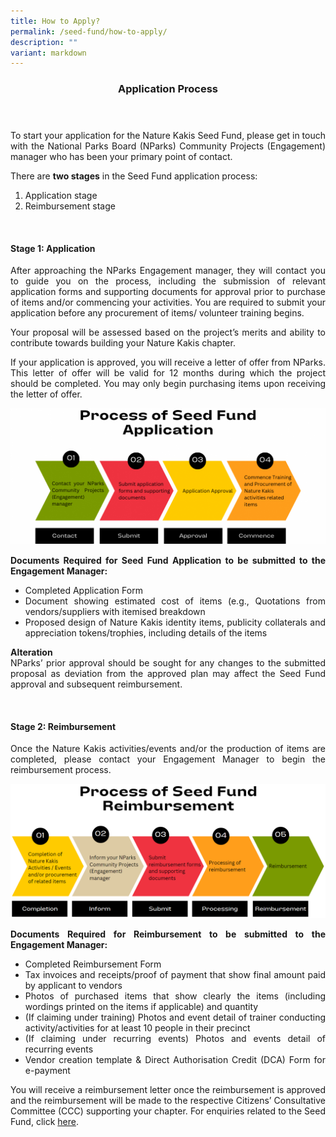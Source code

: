 ```yaml
---
title: How to Apply?
permalink: /seed-fund/how-to-apply/
description: ""
variant: markdown
---
```

<style>
	a[target="_blank"]:after {
		content:none;
		margin: 0 3px 0 5px;
	}
</style>
<header>
	<h3>Application Process</h3>
</header>
<section>	
	<p align="justify">To start your application for the Nature Kakis Seed Fund, please get in touch with the National Parks Board (NParks) Community Projects (Engagement) manager who has been your primary point of contact.</p>
	<p align="justify">There are <b>two stages</b> in the Seed Fund application process:</p>
	<ol>
		<li>Application stage</li>
		<li>Reimbursement stage</li>
	</ol>
	<br>
</section>

<section>
	<h4>Stage 1: Application</h4>
	<p align="justify">After approaching the NParks Engagement manager, they will contact you to guide you on the process, including the submission of relevant application forms and supporting documents for approval prior to purchase of items and/or commencing your activities. You are required to submit your application before any procurement of items/ volunteer training begins.</p>
	<p align="justify">Your proposal will be assessed based on the project’s merits and ability to contribute towards building your Nature Kakis chapter.</p>
	<p align="justify">If your application is approved, you will receive a letter of offer from NParks. This letter of offer will be valid for 12 months during which the project should be completed. You may only begin purchasing items upon receiving the letter of offer.</p>

<img src="/images/Seed%20Fund/seed%20fund%201.png">

<p align="justify"><b>Documents Required for Seed Fund Application to be submitted to the Engagement Manager:</b></p>
	<ul align="justify">
		<li>Completed Application Form</li>
		<li>Document showing estimated cost of items (e.g., Quotations from vendors/suppliers with itemised breakdown</li>
		<li>Proposed design of Nature Kakis identity items, publicity collaterals and appreciation tokens/trophies, including details of the items</li>
	</ul>
	<p align="justify"><b>Alteration</b><br>
	NParks’ prior approval should be sought for any changes to the submitted proposal as deviation from the approved plan may affect the Seed Fund approval and subsequent reimbursement.</p>
	<br>
</section>

<section>
	<h4>Stage 2: Reimbursement</h4>
	<p align="justify">Once the Nature Kakis activities/events and/or the production of items are completed, please contact your Engagement Manager to begin the reimbursement process.</p>

<img src="/images/Seed%20Fund/seed%20fund%205.PNG">

<p align="justify"><b>Documents Required for Reimbursement to be submitted to the Engagement Manager:</b></p>
	<ul align="justify">
		<li>Completed Reimbursement Form</li>
		<li>Tax invoices and receipts/proof of payment that show final amount paid by applicant to vendors</li>
		<li>Photos of purchased items that show clearly the items (including wordings printed on the items if applicable) and quantity</li>
		<li>(If claiming under training) Photos and event detail of trainer conducting activity/activities for at least 10 people in their precinct</li>
		<li>(If claiming under recurring events) Photos and events detail of recurring events</li>
		<li>Vendor creation template &amp; Direct Authorisation Credit (DCA) Form for e-payment</li>
	</ul>
	<p align="justify">You will receive a reimbursement letter once the reimbursement is approved and the reimbursement will be made to the respective Citizens’ Consultative Committee (CCC) supporting your chapter. For enquiries related to the Seed Fund, click <a rel="noopener noreferrer" target="_blank" href="https://go.gov.sg/nk-formsg-enquiries">here</a>.</p>
</section>